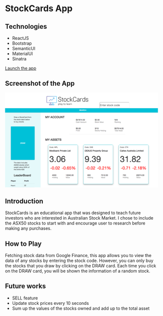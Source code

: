# StockCards App
## Technologies
- ReactJS
- Bootstrap
- SemanticUI
- MaterialUI
- Sinatra

<a href="https://cprobbie23.github.io/stock_cards/">Launch the app</a>

## Screenshot of the App
<img src="./app/components/image/screenshot.png">

## Introduction
StockCards is an educational app that was designed to teach future investors who are interested in Australian Stock Market. I chose to include the ASX50 stocks to start with and encourage user to research before making any purchases.

## How to Play
Fetching stock data from Google Finance, this app allows you to view the data of any stocks by entering the stock code. However, you can only buy the stocks that you draw by clicking on the DRAW card. Each time you click on the DRAW card, you will be shown the information of a random stock.

## Future works
- SELL feature
- Update stock prices every 10 seconds
- Sum up the values of the stocks owned and add up to the total asset